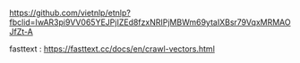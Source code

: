 https://github.com/vietnlp/etnlp?fbclid=IwAR3pi9VV065YEJPjIZEd8fzxNRIPjMBWm69ytaIXBsr79VqxMRMAOJfZt-A


fasttext : https://fasttext.cc/docs/en/crawl-vectors.html
